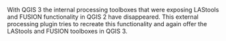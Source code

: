 With QGIS 3 the internal processing toolboxes that were exposing LAStools and FUSION functionality in QGIS 2 have disappeared. This external processing plugin tries to recreate this functionality and again offer the LAStools and FUSION toolboxes in QGIS 3.
